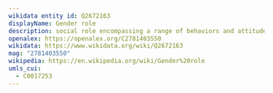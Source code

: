 ```yaml
---
wikidata entity id: Q2672163
displayName: Gender role
description: social role encompassing a range of behaviors and attitudes that are generally considered acceptable, appropriate, or desirable for people based on their actual or perceived sex or sexuality
openalex: https://openalex.org/C2781403550
wikidata: https://www.wikidata.org/wiki/Q2672163
mag: "2781403550"
wikipedia: https://en.wikipedia.org/wiki/Gender%20role
umls_cui:
  - C0017253
---
```


